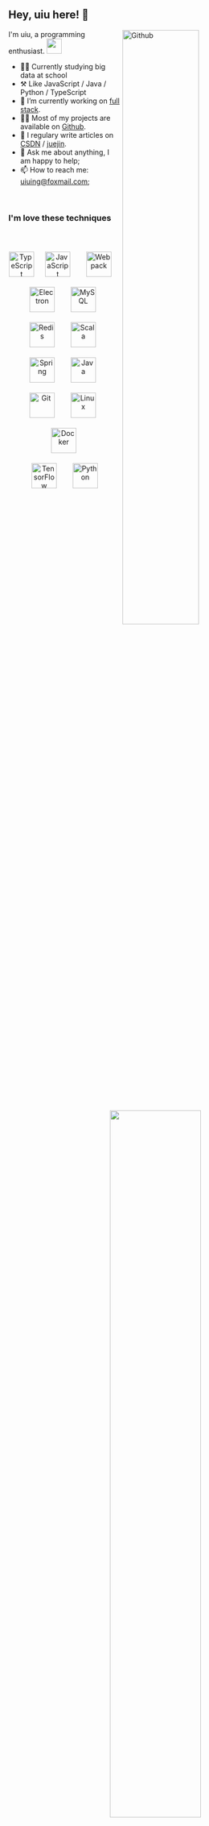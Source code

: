
## Hey, uiu here! :wave:




<img width="55%" align="right" alt="Github" src="https://raw.githubusercontent.com/onimur/.github/master/.resources/git-header.svg" />


I'm uiu, a programming enthusiast. <img src="https://media.giphy.com/media/WUlplcMpOCEmTGBtBW/giphy.gif" width="30"> 


-   👨‍🎓 Currently studying big data at school
-   ⚒️ Like JavaScript / Java / Python / TypeScript
-   🔭 I’m currently working on <a href="https://www.w3schools.com/whatis/whatis_fullstack.asp" target="_blank">full stack</a>.
-   👨‍💻 Most of my projects are available on <a href="https://github.com/uiuing" target="_blank">Github</a>.
-   🌟 I regulary write articles on <a href="https://uiuing.blog.csdn.net/" target="_blank">CSDN</a> / <a href="https://juejin.cn/user/4037839851890990" target="_blank">juejin</a>.
-   💬 Ask me about anything, I am happy to help;
-   📫 How to reach me: uiuing@foxmail.com;


<br/>  


<a href="https://github.com/uiuing" target="view_window"><img  width="60%" align="right" src="https://github-readme-stats.vercel.app/api?username=uiuing&count_private=true&show_icons=true&hide=issues&hide_border=true" draggable="false"></a>

### I'm love these techniques

<br/>


<div align="center">  

 
<img style="margin: 0px" src="https://profilinator.rishav.dev/skills-assets/typescript-original.svg" alt="TypeScript" height="50" />  &nbsp;
<img style="margin: 10px" src="https://profilinator.rishav.dev/skills-assets/javascript-original.svg" alt="JavaScript" height="50" />  &nbsp;
<img style="margin: 10px" src="https://profilinator.rishav.dev/skills-assets/webpack-original.svg" alt="Webpack" height="50" />  &nbsp;
<img style="margin: 10px" src="https://profilinator.rishav.dev/skills-assets/electron-original.svg" alt="Electron" height="50" />  &nbsp;
<img style="margin: 10px" src="https://profilinator.rishav.dev/skills-assets/mysql-original-wordmark.svg" alt="MySQL" height="50" />  &nbsp;
<img style="margin: 10px" src="https://profilinator.rishav.dev/skills-assets/redis-original-wordmark.svg" alt="Redis" height="50" />  &nbsp;
<img style="margin: 10px" src="https://profilinator.rishav.dev/skills-assets/scala-original-wordmark.svg" alt="Scala" height="50" />  &nbsp;
<img style="margin: 10px" src="https://profilinator.rishav.dev/skills-assets/springio-icon.svg" alt="Spring" height="50" />  &nbsp;
<img style="margin: 10px" src="https://profilinator.rishav.dev/skills-assets/java-original-wordmark.svg" alt="Java" height="50" /> &nbsp; 
<img style="margin: 10px" src="https://profilinator.rishav.dev/skills-assets/git-scm-icon.svg" alt="Git" height="50" />  &nbsp;
<img style="margin: 10px" src="https://profilinator.rishav.dev/skills-assets/linux-original.svg" alt="Linux" height="50" />  &nbsp;
<img style="margin: 10px" src="https://profilinator.rishav.dev/skills-assets/docker-original-wordmark.svg" alt="Docker" height="50" />&nbsp;  
<img style="margin: 10px" src="https://profilinator.rishav.dev/skills-assets/tensorflow-icon.svg" alt="TensorFlow" height="50" />  &nbsp;
<img style="margin: 10px" src="https://profilinator.rishav.dev/skills-assets/python-original.svg" alt="Python" height="50" /> 
</div>






<!-- <div align="right">

<a href="https://github.com/uiuing" target="view_window"><img align="left" width="42%" src="https://github-readme-stats.vercel.app/api/top-langs/?username=uiuing&layout=compact&hide=css,html" draggable="false"></a>


#### 


<a href="https://uiuing.blog.csdn.net" target="view_window">
<img  width="35%" src="https://user-images.githubusercontent.com/73827386/155535171-41d4c49e-c4b7-435a-bc5d-7a3c8a883cb5.png" draggable="false">
</a>


<a href="https://uiuing.blog.csdn.net" target="view_window">CSDN</a>  &nbsp;&nbsp; <a href="https://juejin.cn/user/4037839851890990" target="view_window">掘金</a>  

</div>






 -->






